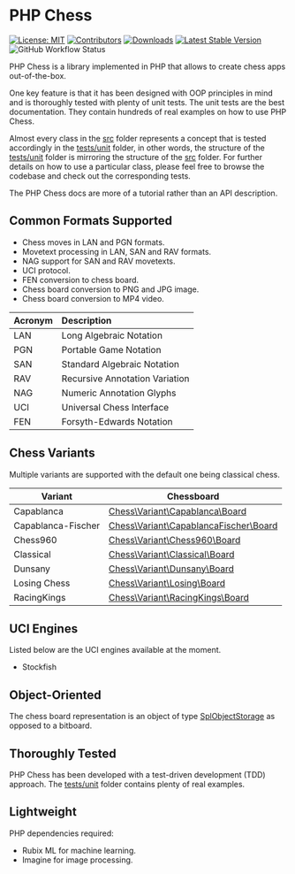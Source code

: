 # PHP Chess

[![License: MIT](https://img.shields.io/badge/License-MIT-blue.svg)](https://opensource.org/license/mit/)
[![Contributors](https://img.shields.io/github/contributors/chesslablab/php-chess)](https://github.com/chesslablab/php-chess/graphs/contributors)
[![Downloads](https://img.shields.io/packagist/dt/chesslablab/php-chess.svg)](https://packagist.org/packages/chesslablab/php-chess)
[![Latest Stable Version](https://poser.pugx.org/chesslablab/php-chess/v/stable)](https://packagist.org/packages/chesslablab/php-chess)
![GitHub Workflow Status](https://github.com/chesslablab/php-chess/actions/workflows/php.yml/badge.svg)

PHP Chess is a library implemented in PHP that allows to create chess apps out-of-the-box.

One key feature is that it has been designed with OOP principles in mind and is thoroughly tested with plenty of unit tests. The unit tests are the best documentation. They contain hundreds of real examples on how to use PHP Chess.

Almost every class in the [src](https://github.com/chesslablab/php-chess/tree/main/src) folder represents a concept that is tested accordingly in the [tests/unit](https://github.com/chesslablab/php-chess/tree/main/tests/unit) folder, in other words, the structure of the [tests/unit](https://github.com/chesslablab/php-chess/tree/main/tests/unit) folder is mirroring the structure of the [src](https://github.com/chesslablab/php-chess/tree/main/src) folder. For further details on how to use a particular class, please feel free to browse the codebase and check out the corresponding tests.

The PHP Chess docs are more of a tutorial rather than an API description.

## Common Formats Supported

- Chess moves in LAN and PGN formats.
- Movetext processing in LAN, SAN and RAV formats.
- NAG support for SAN and RAV movetexts.
- UCI protocol.
- FEN conversion to chess board.
- Chess board conversion to PNG and JPG image.
- Chess board conversion to MP4 video.

| Acronym | Description                    |
| :------ | :----------------------------- |
| LAN     | Long Algebraic Notation        |
| PGN     | Portable Game Notation         |
| SAN     | Standard Algebraic Notation    |
| RAV     | Recursive Annotation Variation |
| NAG     | Numeric Annotation Glyphs      |
| UCI     | Universal Chess Interface      |
| FEN     | Forsyth-Edwards Notation       |

## Chess Variants

Multiple variants are supported with the default one being classical chess.

| Variant | Chessboard |
| ------- | ---------- |
| Capablanca | [Chess\Variant\Capablanca\Board](https://github.com/chesslablab/php-chess/blob/main/tests/unit/Variant/Capablanca/BoardTest.php) |
| Capablanca-Fischer | [Chess\Variant\CapablancaFischer\Board](https://github.com/chesslablab/php-chess/blob/main/src/Variant/CapablancaFischer/Board.php) |
| Chess960 | [Chess\Variant\Chess960\Board](https://github.com/chesslablab/php-chess/blob/main/tests/unit/Variant/Chess960/BoardTest.php) |
| Classical | [Chess\Variant\Classical\Board](https://github.com/chesslablab/php-chess/blob/main/tests/unit/Variant/Classical/BoardTest.php) |
| Dunsany | [Chess\Variant\Dunsany\Board](https://github.com/chesslablab/php-chess/blob/main/tests/unit/Variant/Dunsany/BoardTest.php) |
| Losing Chess | [Chess\Variant\Losing\Board](https://github.com/chesslablab/php-chess/blob/main/tests/unit/Variant/Losing/BoardTest.php) |
| RacingKings | [Chess\Variant\RacingKings\Board](https://github.com/chesslablab/php-chess/blob/main/tests/unit/Variant/RacingKings/BoardTest.php) |

## UCI Engines

Listed below are the UCI engines available at the moment.

- Stockfish

## Object-Oriented

The chess board representation is an object of type [SplObjectStorage](https://www.php.net/manual/en/class.splobjectstorage.php) as opposed to a bitboard.

## Thoroughly Tested

PHP Chess has been developed with a test-driven development (TDD) approach. The [tests/unit](https://github.com/chesslablab/php-chess/tree/main/tests/unit) folder contains plenty of real examples.

## Lightweight

PHP dependencies required:

- Rubix ML for machine learning.
- Imagine for image processing.

